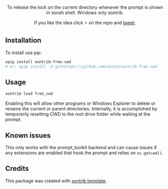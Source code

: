 <p align="center">
To release the lock on the current directory whenever the prompt is shown in xonsh shell. Windows only xontrib.
</p>

<p align="center">  
If you like the idea click ⭐ on the repo and <a href="https://twitter.com/intent/tweet?text=Nice%20xontrib%20for%20the%20xonsh%20shell!&url=https://github.com/xonsh/xontrib-free-cwd" target="_blank">tweet</a>.
</p>


## Installation

To install use pip:

```bash
xpip install xontrib-free-cwd
# or: xpip install -U git+https://github.com/xonsh/xontrib-free-cwd
```

## Usage


```bash
xontrib load free_cwd
```

Enabling this will allow other programs or
Windows Explorer to delete or rename the current or parent
directories. Internally, it is accomplished by temporarily resetting
CWD to the root drive folder while waiting at the prompt. 

## Known issues

This only works with the prompt_toolkit backend and can cause issues
if any extensions are enabled that hook the prompt and relies on
`os.getcwd()`.

## Credits

This package was created with [xontrib template](https://github.com/xonsh/xontrib-template).
